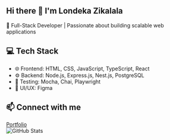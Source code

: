## Hi there 👋  I'm Londeka Zikalala  
🚀 Full-Stack Developer | Passionate about building scalable web applications  

## 💻 Tech Stack  
- 🌐 Frontend: HTML, CSS, JavaScript, TypeScript, React  
- ⚙️ Backend: Node.js, Express.js, Nest.js, PostgreSQL  
- 🧪 Testing: Mocha, Chai, Playwright  
- 🎨 UI/UX: Figma

## 📫 Connect with me  
[Portfolio](https://londeka-zikalala.github.io/Londeka-portfolio/)  
![GitHub Stats](https://github-readme-stats.vercel.app/api?username=Londeka-Zikalala&show_icons=true&theme=radical)

